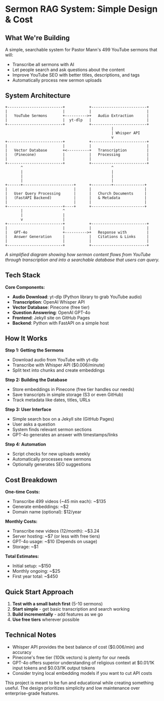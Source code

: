 # Sermon RAG System: Simple Design & Cost

## What We're Building

A simple, searchable system for Pastor Mann's 499 YouTube sermons that will:

- Transcribe all sermons with AI
- Let people search and ask questions about the content
- Improve YouTube SEO with better titles, descriptions, and tags
- Automatically process new sermon uploads

## System Architecture


```
+-------------------------+           +-------------------------+
|                         |           |                         |
|   YouTube Sermons       +---------->+   Audio Extraction      |
|                         |  yt-dlp   |                         |
+-------------------------+           +-------------------------+
                                                |
                                                | Whisper API
                                                v
+-------------------------+           +-------------------------+
|                         |           |                         |
|   Vector Database       +<----------+   Transcription         |
|   (Pinecone)            |           |   Processing            |
|                         |           |                         |
+-------------------------+           +-------------------------+
       ^                                        ^
       |                                        |
       |                                        |
       |                                        |
+------+-----------------------+      +---------+--------------+
|                              |      |                        |
|   User Query Processing      |      |   Church Documents     |
|   (FastAPI Backend)          |      |   & Metadata           |
|                              |      |                        |
+-------------------------+----+      +------------------------+
       |                  ^
       |                  |
       v                  |
+-------------------------+           +-------------------------+
|                         |           |                         |
|   GPT-4o                +---------->+   Response with         |
|   Answer Generation     |           |   Citations & Links     |
|                         |           |                         |
+-------------------------+           +-------------------------+
```

*A simplified diagram showing how sermon content flows from YouTube through transcription and into a searchable database that users can query.*

## Tech Stack

**Core Components:**
- **Audio Download**: yt-dlp (Python library to grab YouTube audio)
- **Transcription**: OpenAI Whisper API
- **Vector Database**: Pinecone (free tier)
- **Question Answering**: OpenAI GPT-4o
- **Frontend**: Jekyll site on GitHub Pages
- **Backend**: Python with FastAPI on a simple host

## How It Works

**Step 1: Getting the Sermons**
- Download audio from YouTube with yt-dlp
- Transcribe with Whisper API ($0.006/minute)
- Split text into chunks and create embeddings

**Step 2: Building the Database**
- Store embeddings in Pinecone (free tier handles our needs)
- Save transcripts in simple storage (S3 or even GitHub)
- Track metadata like dates, titles, URLs

**Step 3: User Interface**
- Simple search box on a Jekyll site (GitHub Pages)
- User asks a question
- System finds relevant sermon sections
- GPT-4o generates an answer with timestamps/links

**Step 4: Automation**
- Script checks for new uploads weekly
- Automatically processes new sermons
- Optionally generates SEO suggestions

## Cost Breakdown

**One-time Costs:**
- Transcribe 499 videos (~45 min each): ~$135
- Generate embeddings: ~$2
- Domain name (optional): $12/year

**Monthly Costs:**
- Transcribe new videos (12/month): ~$3.24
- Server hosting: ~$7 (or less with free tiers)
- GPT-4o usage: ~$10 (Depends on usage)
- Storage: ~$1

**Total Estimates:**
- Initial setup: ~$150
- Monthly ongoing: ~$25
- First year total: ~$450

## Quick Start Approach

1. **Test with a small batch first** (5-10 sermons)
2. **Start simple** - get basic transcription and search working
3. **Build incrementally** - add features as we go
4. **Use free tiers** wherever possible

## Technical Notes

- Whisper API provides the best balance of cost ($0.006/min) and accuracy
- Pinecone's free tier (100k vectors) is plenty for our needs
- GPT-4o offers superior understanding of religious context at $0.01/1K input tokens and $0.03/1K output tokens
- Consider trying local embedding models if you want to cut API costs

This project is meant to be fun and educational while creating something useful. The design prioritizes simplicity and low maintenance over enterprise-grade features.

